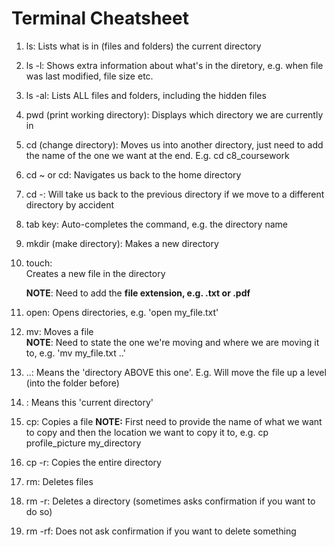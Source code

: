 # Terminal Cheatsheet

1. ls:
    Lists what is in (files and folders) the current directory

2. ls -l:
    Shows extra information about what's in the diretory, e.g. when file was last modified, file size etc.

3. ls -al:
    Lists ALL files and folders, including the hidden files

4. pwd (print working directory):
    Displays which directory we are currently in

5. cd (change directory): 
    Moves us into another directory, just need to add the name of the one we want at the end. E.g. cd c8_coursework

6. cd ~ or cd:
    Navigates us back to the home directory

7. cd -:
    Will take us back to the previous directory if we move to a different directory by accident

8. tab key:
    Auto-completes the command, e.g. the directory name

9. mkdir (make directory):
    Makes a new directory

10. touch:  
    Creates a new file in the directory 
    
    **NOTE**: Need to add the **file extension, e.g. .txt or .pdf**

11. open:
    Opens directories, e.g. 'open my_file.txt'

12. mv:
    Moves a file    
    **NOTE**: Need to state the one we're moving and where we are moving it to, e.g. 'mv my_file.txt ..' 
    
13. ..: 
     Means the 'directory ABOVE this one'. E.g. Will move the file up a level (into the folder before)

14. :
    Means this 'current directory' <ins><ins>

15. cp:
    Copies a file
    **NOTE:** First need to provide the name of what we want to copy and then the location we want to copy it to, e.g. cp profile_picture my_directory 

16. cp -r:
    Copies the entire directory

17. rm:
    Deletes files

18. rm -r:
    Deletes a directory (sometimes asks confirmation if you want to do so)

19. rm -rf:
    Does not ask confirmation if you want to delete something